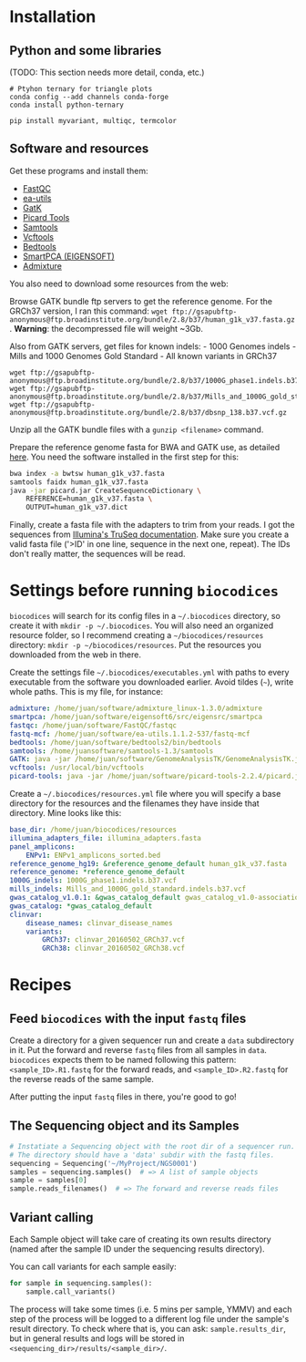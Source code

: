 # Installation

## Python and some libraries

(TODO: This section needs more detail, conda, etc.)

```
# Ptyhon ternary for triangle plots
conda config --add channels conda-forge
conda install python-ternary

pip install myvariant, multiqc, termcolor
```

## Software and resources

Get these programs and install them:

* [FastQC](http://www.bioinformatics.babraham.ac.uk/projects/download.html)
* [ea-utils](https://code.google.com/archive/p/ea-utils/downloads)
* [GatK](https://www.broadinstitute.org/gatk/download/)
* [Picard Tools](https://github.com/broadinstitute/picard/releases/tag/2.3.0)
* [Samtools](https://sourceforge.net/projects/samtools/files/)
* [Vcftools](http://vcftools.sourceforge.net/downloads.html)
* [Bedtools](https://github.com/arq5x/bedtools2/releases)
* [SmartPCA (EIGENSOFT)](http://www.hsph.harvard.edu/alkes-price/software/)
* [Admixture](https://www.genetics.ucla.edu/software/admixture/download.html)

You also need to download some resources from the web:

Browse GATK bundle ftp servers to get the reference genome. For the GRCh37 version, I ran this command: `wget ftp://gsapubftp-anonymous@ftp.broadinstitute.org/bundle/2.8/b37/human_g1k_v37.fasta.gz`. **Warning**: the decompressed file will weight ~3Gb.

Also from GATK servers, get files for known indels:
    - 1000 Genomes indels
    - Mills and 1000 Genomes Gold Standard
    - All known variants in GRCh37

```
wget ftp://gsapubftp-anonymous@ftp.broadinstitute.org/bundle/2.8/b37/1000G_phase1.indels.b37.vcf.gz
wget ftp://gsapubftp-anonymous@ftp.broadinstitute.org/bundle/2.8/b37/Mills_and_1000G_gold_standard.indels.b37.vcf.gz
wget ftp://gsapubftp-anonymous@ftp.broadinstitute.org/bundle/2.8/b37/dbsnp_138.b37.vcf.gz
```

Unzip all the GATK bundle files with a `gunzip <filename>` command.

Prepare the reference genome fasta for BWA and GATK use, as detailed [here](http://gatkforums.broadinstitute.org/gatk/discussion/1601/how-can-i-prepare-a-fasta-file-to-use-as-reference). You need the software installed in the first step for this:
```bash
bwa index -a bwtsw human_g1k_v37.fasta
samtools faidx human_g1k_v37.fasta
java -jar picard.jar CreateSequenceDictionary \
    REFERENCE=human_g1k_v37.fasta \
    OUTPUT=human_g1k_v37.dict
```

Finally, create a fasta file with the adapters to trim from your reads. I got the sequences from [Illumina's TruSeq documentation](http://support.illumina.com/content/dam/illumina-support/documents/documentation/chemistry_documentation/experiment-design/illumina-adapter-sequences_1000000002694-01.pdf). Make sure you create a valid fasta file ('>ID' in one line, sequence in the next one, repeat). The IDs don't really matter, the sequences will be read.

# Settings before running `biocodices`

`biocodices` will search for its config files in a `~/.biocodices` directory,
so create it with `mkdir -p ~/.biocodices`. You will also need an organized
resource folder, so I recommend creating a `~/biocodices/resources` directory:
`mkdir -p ~/biocodices/resources`. Put the resources you downloaded from the
web in there.

Create the settings file `~/.biocodices/executables.yml` with paths to every executable from the software you downloaded earlier. Avoid tildes (`~`), write whole paths. This is my file, for instance:

```yaml
admixture: /home/juan/software/admixture_linux-1.3.0/admixture
smartpca: /home/juan/software/eigensoft6/src/eigensrc/smartpca
fastqc: /home/juan/software/FastQC/fastqc
fastq-mcf: /home/juan/software/ea-utils.1.1.2-537/fastq-mcf
bedtools: /home/juan/software/bedtools2/bin/bedtools
samtools: /home/juansoftware/samtools-1.3/samtools
GATK: java -jar /home/juan/software/GenomeAnalysisTK/GenomeAnalysisTK.jar
vcftools: /usr/local/bin/vcftools
picard-tools: java -jar /home/juan/software/picard-tools-2.2.4/picard.jar
```

Create a `~/.biocodices/resources.yml` file where you will specify a base
directory for the resources and the filenames they have inside that directory.
Mine looks like this:

```yaml
base_dir: /home/juan/biocodices/resources
illumina_adapters_file: illumina_adapters.fasta
panel_amplicons:
    ENPv1: ENPv1_amplicons_sorted.bed
reference_genome_hg19: &reference_genome_default human_g1k_v37.fasta
reference_genome: *reference_genome_default
1000G_indels: 1000G_phase1.indels.b37.vcf
mills_indels: Mills_and_1000G_gold_standard.indels.b37.vcf
gwas_catalog_v1.0.1: &gwas_catalog_default gwas_catalog_v1.0-associations_e84_r2016-05-08.tsv
gwas_catalog: *gwas_catalog_default
clinvar:
    disease_names: clinvar_disease_names
    variants:
        GRCh37: clinvar_20160502_GRCh37.vcf
        GRCh38: clinvar_20160502_GRCh38.vcf
```

# Recipes

## Feed `biocodices` with the input `fastq` files

Create a directory for a given sequencer run and create a `data` subdirectory
in it. Put the forward and reverse `fastq` files from all samples in `data`.
`biocodices` expects them to be named following this pattern:
`<sample_ID>.R1.fastq` for the forward reads, and `<sample_ID>.R2.fastq` for
the reverse reads of the same sample.

After putting the input `fastq` files in there, you're good to go!

## The Sequencing object and its Samples

```python
# Instatiate a Sequencing object with the root dir of a sequencer run.
# The directory should have a 'data' subdir with the fastq files.
sequencing = Sequencing('~/MyProject/NGS0001')
samples = sequencing.samples()  # => A list of sample objects
sample = samples[0]
sample.reads_filenames()  # => The forward and reverse reads files
```

## Variant calling

Each Sample object will take care of creating its own results directory
(named after the sample ID under the sequencing results directory).

You can call variants for each sample easily:

```python
for sample in sequencing.samples():
    sample.call_variants()
```

The process will take some times (i.e. 5 mins per sample, YMMV) and each step
of the process will be logged to a different log file under the sample's result
directory. To check where that is, you can ask: `sample.results_dir`, but in
general results and logs will be stored in `<sequencing_dir>/results/<sample_dir>/`.
